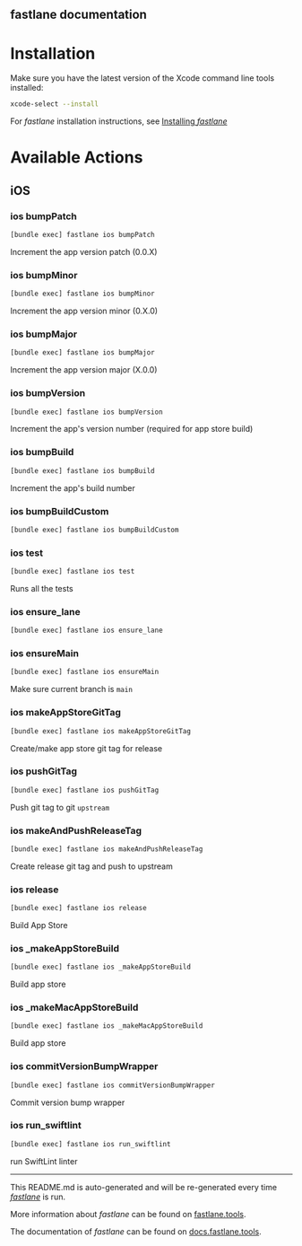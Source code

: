 fastlane documentation
----

# Installation

Make sure you have the latest version of the Xcode command line tools installed:

```sh
xcode-select --install
```

For _fastlane_ installation instructions, see [Installing _fastlane_](https://docs.fastlane.tools/#installing-fastlane)

# Available Actions

## iOS

### ios bumpPatch

```sh
[bundle exec] fastlane ios bumpPatch
```

Increment the app version patch (0.0.X)

### ios bumpMinor

```sh
[bundle exec] fastlane ios bumpMinor
```

Increment the app version minor (0.X.0)

### ios bumpMajor

```sh
[bundle exec] fastlane ios bumpMajor
```

Increment the app version major (X.0.0)

### ios bumpVersion

```sh
[bundle exec] fastlane ios bumpVersion
```

Increment the app's version number (required for app store build)

### ios bumpBuild

```sh
[bundle exec] fastlane ios bumpBuild
```

Increment the app's build number

### ios bumpBuildCustom

```sh
[bundle exec] fastlane ios bumpBuildCustom
```



### ios test

```sh
[bundle exec] fastlane ios test
```

Runs all the tests

### ios ensure_lane

```sh
[bundle exec] fastlane ios ensure_lane
```



### ios ensureMain

```sh
[bundle exec] fastlane ios ensureMain
```

Make sure current branch is `main`

### ios makeAppStoreGitTag

```sh
[bundle exec] fastlane ios makeAppStoreGitTag
```

Create/make app store git tag for release

### ios pushGitTag

```sh
[bundle exec] fastlane ios pushGitTag
```

Push git tag to git `upstream`

### ios makeAndPushReleaseTag

```sh
[bundle exec] fastlane ios makeAndPushReleaseTag
```

Create release git tag and push to upstream

### ios release

```sh
[bundle exec] fastlane ios release
```

Build App Store

### ios _makeAppStoreBuild

```sh
[bundle exec] fastlane ios _makeAppStoreBuild
```

Build app store

### ios _makeMacAppStoreBuild

```sh
[bundle exec] fastlane ios _makeMacAppStoreBuild
```

Build app store

### ios commitVersionBumpWrapper

```sh
[bundle exec] fastlane ios commitVersionBumpWrapper
```

Commit version bump wrapper

### ios run_swiftlint

```sh
[bundle exec] fastlane ios run_swiftlint
```

run SwiftLint linter

----

This README.md is auto-generated and will be re-generated every time [_fastlane_](https://fastlane.tools) is run.

More information about _fastlane_ can be found on [fastlane.tools](https://fastlane.tools).

The documentation of _fastlane_ can be found on [docs.fastlane.tools](https://docs.fastlane.tools).

